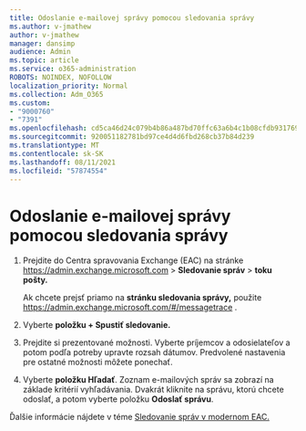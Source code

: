```yaml
---
title: Odoslanie e-mailovej správy pomocou sledovania správy
ms.author: v-jmathew
author: v-jmathew
manager: dansimp
audience: Admin
ms.topic: article
ms.service: o365-administration
ROBOTS: NOINDEX, NOFOLLOW
localization_priority: Normal
ms.collection: Adm_O365
ms.custom:
- "9000760"
- "7391"
ms.openlocfilehash: cd5ca46d24c079b4b86a487bd70ffc63a6b4c1b08cfdb931769db8d16db3c3fd
ms.sourcegitcommit: 920051182781bd97ce4d4d6fbd268cb37b84d239
ms.translationtype: MT
ms.contentlocale: sk-SK
ms.lasthandoff: 08/11/2021
ms.locfileid: "57874554"
---
```

# <a name="submit-an-email-message-using-message-trace"></a>Odoslanie e-mailovej správy pomocou sledovania správy

1. Prejdite do Centra spravovania Exchange (EAC) na stránke <https://admin.exchange.microsoft.com> \> **Sledovanie správ** \> **toku pošty.**

   Ak chcete prejsť priamo na **stránku sledovania správy,** použite <https://admin.exchange.microsoft.com/#/messagetrace> .

2. Vyberte **položku + Spustiť sledovanie.**
3. Prejdite si prezentované možnosti. Vyberte príjemcov a odosielateľov a potom podľa potreby upravte rozsah dátumov. Predvolené nastavenia pre ostatné možnosti môžete ponechať.
4. Vyberte **položku Hľadať**. Zoznam e-mailových správ sa zobrazí na základe kritérií vyhľadávania. Dvakrát kliknite na správu, ktorú chcete odoslať, a potom vyberte položku **Odoslať správu**.

Ďalšie informácie nájdete v téme [Sledovanie správ v modernom EAC.](https://docs.microsoft.com/exchange/monitoring/trace-an-email-message/message-trace-modern-eac)
